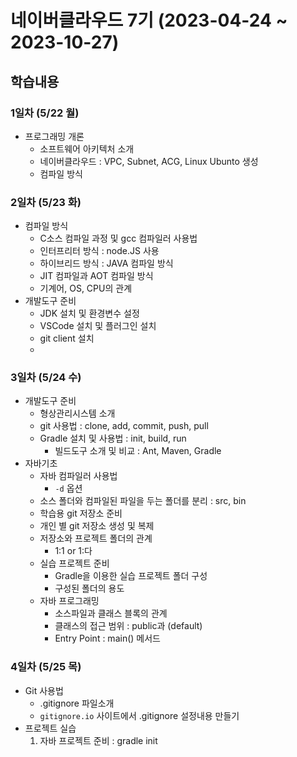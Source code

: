 # 네이버클라우드 7기 (2023-04-24 ~ 2023-10-27)

## 학습내용

### 1일차 (5/22 월)

  - 프로그래밍 개론
    - 소프트웨어 아키텍처 소개
    - 네이버클라우드 : VPC, Subnet, ACG, Linux Ubunto 생성
    - 컴파일 방식

### 2일차 (5/23 화)

  - 컴파일 방식
    - C소스 컴파일 과정 및 gcc 컴파일러 사용법
    - 인터프리터 방식 : node.JS 사용
    - 하이브리드 방식 : JAVA 컴파일 방식
    - JIT 컴파일과 AOT 컴파일 방식
    - 기계어, OS, CPU의 관계
  - 개발도구 준비
    - JDK 설치 및 환경변수 설정
    - VSCode 설치 및 플러그인 설치
    - git client 설치
    - 
### 3일차 (5/24 수)

  - 개발도구 준비
    - 형상관리시스템 소개
    - git 사용법 : clone, add, commit, push, pull
    - Gradle 설치 및 사용법 : init, build, run
      - 빌드도구 소개 및 비교 : Ant, Maven, Gradle
  - 자바기초
    - 자바 컴파일러 사용법
      - `-d` 옵션
    - 소스 폴더와 컴파일된 파일을 두는 폴더를 분리 : src, bin
    - 학습용 git 저장소 준비
    - 개인 별 git 저장소 생성 및 복제
    - 저장소와 프로젝트 폴더의 관계
      - 1:1 or 1:다
    - 실습 프로젝트 준비
      - Gradle을 이용한 실습 프로젝트 폴더 구성
      - 구성된 폴더의 용도
    - 자바 프로그래밍
      - 소스파일과 클래스 블록의 관계
      - 클래스의 접근 범위 : public과 (default)
      - Entry Point : main() 메서드

### 4일차 (5/25 목)

  - Git 사용법
    - .gitignore 파일소개
    - `gitignore.io` 사이트에서 .gitignore 설정내용 만들기
  - 프로젝트 실습
    1. 자바 프로젝트 준비 : gradle init
